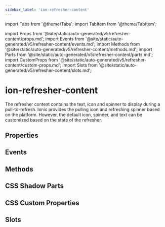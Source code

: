 ```yaml
---
sidebar_label: 'ion-refresher-content'
---
```


import Tabs from '@theme/Tabs';
import TabItem from '@theme/TabItem';

import Props from '@site/static/auto-generated/v5/refresher-content/props.md';
import Events from '@site/static/auto-generated/v5/refresher-content/events.md';
import Methods from '@site/static/auto-generated/v5/refresher-content/methods.md';
import Parts from '@site/static/auto-generated/v5/refresher-content/parts.md';
import CustomProps from '@site/static/auto-generated/v5/refresher-content/custom-props.md';
import Slots from '@site/static/auto-generated/v5/refresher-content/slots.md';

# ion-refresher-content

The refresher content contains the text, icon and spinner to display during a pull-to-refresh. Ionic provides the pulling icon and refreshing spinner based on the platform. However, the default icon, spinner, and text can be customized based on the state of the refresher.

## Properties

<Props />

## Events

<Events />

## Methods

<Methods />

## CSS Shadow Parts

<Parts />

## CSS Custom Properties

<CustomProps />

## Slots

<Slots />
